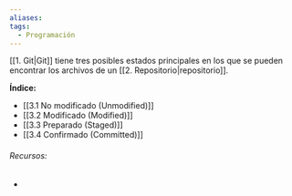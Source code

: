 ```yaml
---
aliases: 
tags:
  - Programación
---
```

[[1. Git|Git]] tiene tres posibles estados principales en los que se pueden encontrar los archivos de un [[2. Repositorio|repositorio]].

**Índice:**

- [[3.1 No modificado (Unmodified)]]
- [[3.2 Modificado (Modified)]]
- [[3.3 Preparado (Staged)]]
- [[3.4 Confirmado (Committed)]]

###### Recursos:

- 